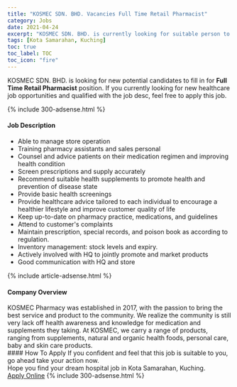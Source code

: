 ```yaml
---
title: "KOSMEC SDN. BHD. Vacancies Full Time Retail Pharmacist" 
category: Jobs 
date: 2021-04-24 
excerpt: "KOSMEC SDN. BHD. is currently looking for suitable person to fill in the Full Time Retail Pharmacist which positioned at Kota Samarahan, Kuching" 
tags: [Kota Samarahan, Kuching] 
toc: true 
toc_label: TOC 
toc_icon: "fire" 
--- 
```


<p>KOSMEC SDN. BHD. is looking for new potential candidates to fill in for <b>Full Time Retail Pharmacist</b> position. If you currently looking for new healthcare job opportunities and qualified with the job desc, feel free to apply this job.
</p>{% include 300-adsense.html %} 
<div><div><h4>Job Description</h4></div><div><div><span><div><ul><li>Able to manage store operation</li><li>Training pharmacy assistants and sales personal</li><li>Counsel and advice patients on their medication regimen and improving health condition</li><li>Screen prescriptions and supply accurately</li><li>Recommend suitable health supplements to promote health and prevention of disease state</li><li>Provide basic health screenings</li><li>Provide healthcare advice tailored to each individual to encourage a healthier lifestyle and improve customer quality of life</li><li>Keep up-to-date on pharmacy practice, medications, and guidelines</li><li>Attend to customer's complaints</li><li>Maintain prescription, special records, and poison book as according to regulation.</li><li>Inventory management: stock levels and expiry.</li><li>Actively involved with HQ to jointly promote and market products</li><li>Good communication with HQ and store</li></ul></div></span></div></div></div> 
{% include article-adsense.html %} 
<div><div><h4>Company Overview</h4></div><div><div><span><div><div>KOSMEC Pharmacy was established in 2017, with the passion to bring the best service and product to the community. We realize the community is still very lack off health awareness and knowledge for medication and supplements they taking. At KOSMEC, we carry a range of products, ranging from supplements, natural and organic health foods, personal care, baby and skin care products.</div></div></span></div></div></div> 
#### How To Apply 
If you confident and feel that this job is suitable to you, go ahead take your action now. <br/> 
Hope you find your dream hospital job in Kota Samarahan, Kuching. <br/> 
<a href="https://www.jobstreet.com.my/en/job/full-time-retail-pharmacist-4540386?jobId=jobstreet-my-job-4540386" class="btn btn--warning" target="_blank" rel="nofollow noopenner">Apply Online</a> 
{% include 300-adsense.html %} 